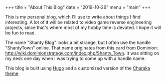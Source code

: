 +++
title = "About This Blog"
date = "2019-10-26"
menu = "main"
+++

This is my personal blog, which I'll use to write about things I find interesting. A lot of it will be related to video game reverse engineering projects, since that's where most of my hobby time is devoted. I hope it will be fun to read.

The name "Shanty Blog" looks a bit strange, but I often use the handle "ShantyTown" online. That name originates from this card from Dominion: http://wiki.dominionstrategy.com/index.php/Shanty_Town. It was sitting on my desk one day when I was trying to come up with a handle name.

This blog is built using [Hugo](https://gohugo.io/) and a customized version of the [Charaka theme](https://github.com/natarajmb/charaka-hugo-theme).
